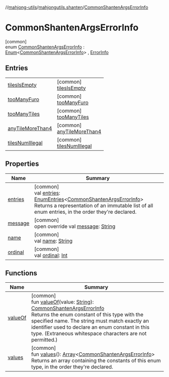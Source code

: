 //[mahjong-utils](../../../index.md)/[mahjongutils.shanten](../index.md)/[CommonShantenArgsErrorInfo](index.md)

# CommonShantenArgsErrorInfo

[common]\
enum [CommonShantenArgsErrorInfo](index.md) : [Enum](https://kotlinlang.org/api/latest/jvm/stdlib/kotlin-stdlib/kotlin/-enum/index.html)&lt;[CommonShantenArgsErrorInfo](index.md)&gt; , [ErrorInfo](../../mahjongutils/-error-info/index.md)

## Entries

| | |
|---|---|
| [tilesIsEmpty](tiles-is-empty/index.md) | [common]<br>[tilesIsEmpty](tiles-is-empty/index.md) |
| [tooManyFuro](too-many-furo/index.md) | [common]<br>[tooManyFuro](too-many-furo/index.md) |
| [tooManyTiles](too-many-tiles/index.md) | [common]<br>[tooManyTiles](too-many-tiles/index.md) |
| [anyTileMoreThan4](any-tile-more-than4/index.md) | [common]<br>[anyTileMoreThan4](any-tile-more-than4/index.md) |
| [tilesNumIllegal](tiles-num-illegal/index.md) | [common]<br>[tilesNumIllegal](tiles-num-illegal/index.md) |

## Properties

| Name | Summary |
|---|---|
| [entries](entries.md) | [common]<br>val [entries](entries.md): [EnumEntries](https://kotlinlang.org/api/latest/jvm/stdlib/kotlin-stdlib/kotlin.enums/-enum-entries/index.html)&lt;[CommonShantenArgsErrorInfo](index.md)&gt;<br>Returns a representation of an immutable list of all enum entries, in the order they're declared. |
| [message](message.md) | [common]<br>open override val [message](message.md): [String](https://kotlinlang.org/api/latest/jvm/stdlib/kotlin-stdlib/kotlin/-string/index.html) |
| [name](../-furo-chance-shanten-args-error-info/tiles-num-illegal/index.md#-372974862%2FProperties%2F1581026887) | [common]<br>val [name](../-furo-chance-shanten-args-error-info/tiles-num-illegal/index.md#-372974862%2FProperties%2F1581026887): [String](https://kotlinlang.org/api/latest/jvm/stdlib/kotlin-stdlib/kotlin/-string/index.html) |
| [ordinal](../-furo-chance-shanten-args-error-info/tiles-num-illegal/index.md#-739389684%2FProperties%2F1581026887) | [common]<br>val [ordinal](../-furo-chance-shanten-args-error-info/tiles-num-illegal/index.md#-739389684%2FProperties%2F1581026887): [Int](https://kotlinlang.org/api/latest/jvm/stdlib/kotlin-stdlib/kotlin/-int/index.html) |

## Functions

| Name | Summary |
|---|---|
| [valueOf](value-of.md) | [common]<br>fun [valueOf](value-of.md)(value: [String](https://kotlinlang.org/api/latest/jvm/stdlib/kotlin-stdlib/kotlin/-string/index.html)): [CommonShantenArgsErrorInfo](index.md)<br>Returns the enum constant of this type with the specified name. The string must match exactly an identifier used to declare an enum constant in this type. (Extraneous whitespace characters are not permitted.) |
| [values](values.md) | [common]<br>fun [values](values.md)(): [Array](https://kotlinlang.org/api/latest/jvm/stdlib/kotlin-stdlib/kotlin/-array/index.html)&lt;[CommonShantenArgsErrorInfo](index.md)&gt;<br>Returns an array containing the constants of this enum type, in the order they're declared. |
